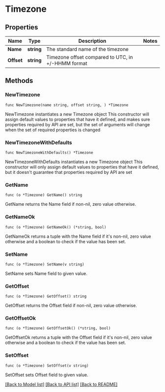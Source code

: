 # Timezone

## Properties

Name | Type | Description | Notes
------------ | ------------- | ------------- | -------------
**Name** | **string** | The standard name of the timezone | 
**Offset** | **string** | Timezone offset compared to UTC, in +/-HHMM format | 

## Methods

### NewTimezone

`func NewTimezone(name string, offset string, ) *Timezone`

NewTimezone instantiates a new Timezone object
This constructor will assign default values to properties that have it defined,
and makes sure properties required by API are set, but the set of arguments
will change when the set of required properties is changed

### NewTimezoneWithDefaults

`func NewTimezoneWithDefaults() *Timezone`

NewTimezoneWithDefaults instantiates a new Timezone object
This constructor will only assign default values to properties that have it defined,
but it doesn't guarantee that properties required by API are set

### GetName

`func (o *Timezone) GetName() string`

GetName returns the Name field if non-nil, zero value otherwise.

### GetNameOk

`func (o *Timezone) GetNameOk() (*string, bool)`

GetNameOk returns a tuple with the Name field if it's non-nil, zero value otherwise
and a boolean to check if the value has been set.

### SetName

`func (o *Timezone) SetName(v string)`

SetName sets Name field to given value.


### GetOffset

`func (o *Timezone) GetOffset() string`

GetOffset returns the Offset field if non-nil, zero value otherwise.

### GetOffsetOk

`func (o *Timezone) GetOffsetOk() (*string, bool)`

GetOffsetOk returns a tuple with the Offset field if it's non-nil, zero value otherwise
and a boolean to check if the value has been set.

### SetOffset

`func (o *Timezone) SetOffset(v string)`

SetOffset sets Offset field to given value.



[[Back to Model list]](../README.md#documentation-for-models) [[Back to API list]](../README.md#documentation-for-api-endpoints) [[Back to README]](../README.md)


